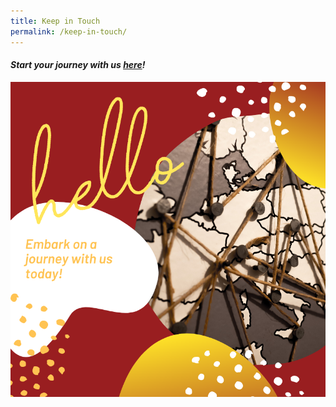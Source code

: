 ```yaml
---
title: Keep in Touch
permalink: /keep-in-touch/
---
```

#### _Start your journey with us [here](https://beautifulforms.typeform.com/to/E986zu)!_

![Image](/images/keep-in-touch-feature.png)

